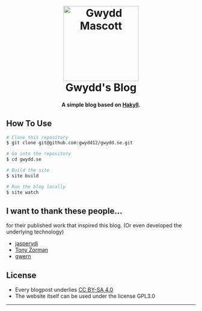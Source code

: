 
<h1 align="center">
  <br>
  <a href="http://gwydd.se/"><img src="https://raw.githubusercontent.com/gwydd12/gwydd.se/main/images/gwydd-mascott.png" alt="Gwydd Mascott" width="200"></a>
  <br>
  Gwydd's Blog
  <br>
</h1>

<h4 align="center">A simple blog based on <a href="https://jaspervdj.be/hakyll/" target="_blank">Hakyll</a>.</h4>


## How To Use

```bash
# Clone this repository
$ git clone git@github.com:gwydd12/gwydd.se.git

# Go into the repository
$ cd gwydd.se

# Build the site
$ site build

# Run the blog locally
$ site watch
```

## I want to thank these people...

for their published work that inspired this blog. (Or even developed the underlying technology)

- [jaspervdj](https://jaspervdj.be/)
- [Tony Zorman](https://tony-zorman.com/)
- [gwern](https://gwern.net/)

## License

* Every blogpost underlies [CC BY-SA 4.0](https://creativecommons.org/licenses/by-sa/4.0/)
* The website itself can be used under the license GPL3.0

---

